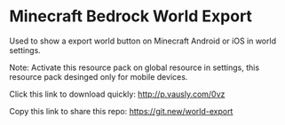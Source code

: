 # Minecraft Bedrock World Export
Used to show a export world button on Minecraft Android or iOS in world settings. 

Note: Activate this resource pack on global resource in settings, this resource pack desinged only for mobile devices.

Click this link to download quickly: http://p.vausly.com/0vz

Copy this link to share this repo: https://git.new/world-export
